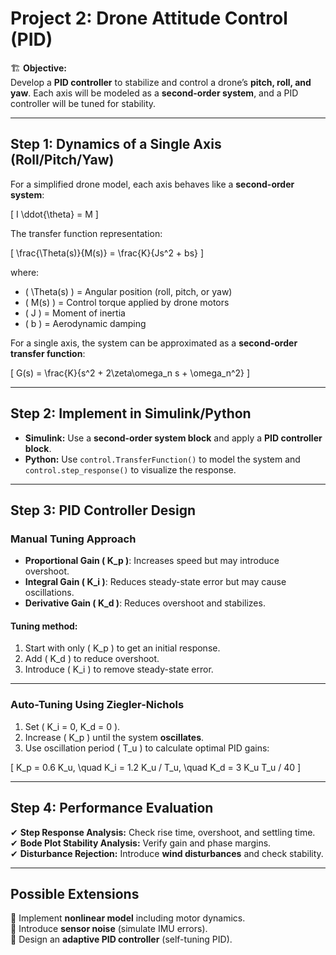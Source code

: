 # **Project 2: Drone Attitude Control (PID)**  

🏗️ **Objective:**  
Develop a **PID controller** to stabilize and control a drone’s **pitch, roll, and yaw**. Each axis will be modeled as a **second-order system**, and a PID controller will be tuned for stability.  

---

## **Step 1: Dynamics of a Single Axis (Roll/Pitch/Yaw)**  
For a simplified drone model, each axis behaves like a **second-order system**:  

\[
I \ddot{\theta} = M
\]

The transfer function representation:  

\[
\frac{\Theta(s)}{M(s)} = \frac{K}{Js^2 + bs}
\]

where:  
- \( \Theta(s) \) = Angular position (roll, pitch, or yaw)  
- \( M(s) \) = Control torque applied by drone motors  
- \( J \) = Moment of inertia  
- \( b \) = Aerodynamic damping  

For a single axis, the system can be approximated as a **second-order transfer function**:  

\[
G(s) = \frac{K}{s^2 + 2\zeta\omega_n s + \omega_n^2}
\]

---

## **Step 2: Implement in Simulink/Python**  
- **Simulink:** Use a **second-order system block** and apply a **PID controller block**.  
- **Python:** Use `control.TransferFunction()` to model the system and `control.step_response()` to visualize the response.  

---

## **Step 3: PID Controller Design**  

### **Manual Tuning Approach**  
- **Proportional Gain \( K_p \)**: Increases speed but may introduce overshoot.  
- **Integral Gain \( K_i \)**: Reduces steady-state error but may cause oscillations.  
- **Derivative Gain \( K_d \)**: Reduces overshoot and stabilizes.  

#### **Tuning method:**  
1. Start with only \( K_p \) to get an initial response.  
2. Add \( K_d \) to reduce overshoot.  
3. Introduce \( K_i \) to remove steady-state error.  

---

### **Auto-Tuning Using Ziegler-Nichols**  
1. Set \( K_i = 0, K_d = 0 \).  
2. Increase \( K_p \) until the system **oscillates**.  
3. Use oscillation period \( T_u \) to calculate optimal PID gains:  

\[
K_p = 0.6 K_u, \quad K_i = 1.2 K_u / T_u, \quad K_d = 3 K_u T_u / 40
\]

---

## **Step 4: Performance Evaluation**  
✔ **Step Response Analysis:** Check rise time, overshoot, and settling time.  
✔ **Bode Plot Stability Analysis:** Verify gain and phase margins.  
✔ **Disturbance Rejection:** Introduce **wind disturbances** and check stability.  

---

## **Possible Extensions**  
🔹 Implement **nonlinear model** including motor dynamics.  
🔹 Introduce **sensor noise** (simulate IMU errors).  
🔹 Design an **adaptive PID controller** (self-tuning PID).  
